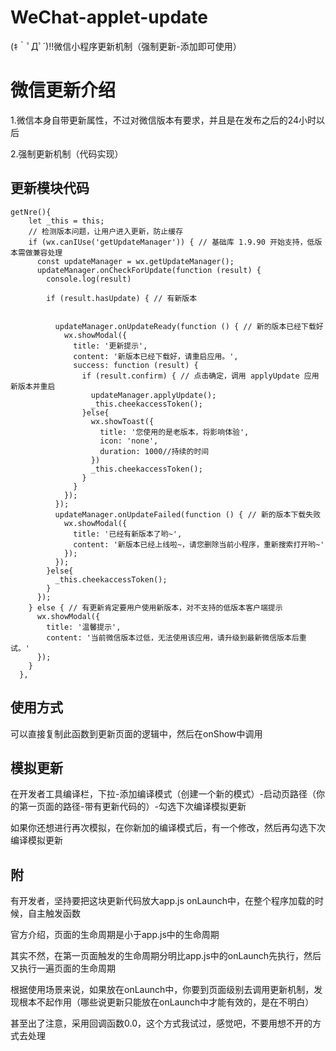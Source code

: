 # WeChat-applet-update
(ｷ｀ﾟДﾟ´)!!微信小程序更新机制（强制更新-添加即可使用）


# 微信更新介绍

1.微信本身自带更新属性，不过对微信版本有要求，并且是在发布之后的24小时以后


2.强制更新机制（代码实现）


## 更新模块代码


```
getNre(){
    let _this = this;
    // 检测版本问题，让用户进入更新，防止缓存
    if (wx.canIUse('getUpdateManager')) { // 基础库 1.9.90 开始支持，低版本需做兼容处理
      const updateManager = wx.getUpdateManager();
      updateManager.onCheckForUpdate(function (result) {
        console.log(result)
        
        if (result.hasUpdate) { // 有新版本
          

          updateManager.onUpdateReady(function () { // 新的版本已经下载好
            wx.showModal({
              title: '更新提示',
              content: '新版本已经下载好，请重启应用。',
              success: function (result) {
                if (result.confirm) { // 点击确定，调用 applyUpdate 应用新版本并重启
                  updateManager.applyUpdate();
                  _this.cheekaccessToken();
                }else{
                  wx.showToast({
                    title: '您使用的是老版本，将影响体验',
                    icon: 'none',
                    duration: 1000//持续的时间
                  })
                  _this.cheekaccessToken();
                }
              }
            });
          });
          updateManager.onUpdateFailed(function () { // 新的版本下载失败
            wx.showModal({
              title: '已经有新版本了哟~',
              content: '新版本已经上线啦~，请您删除当前小程序，重新搜索打开哟~'
            });
          });
        }else{
          _this.cheekaccessToken();
        }
      });
    } else { // 有更新肯定要用户使用新版本，对不支持的低版本客户端提示
      wx.showModal({
        title: '温馨提示',
        content: '当前微信版本过低，无法使用该应用，请升级到最新微信版本后重试。'
      });
    }
  },
  ```

  ## 使用方式


  可以直接复制此函数到更新页面的逻辑中，然后在onShow中调用


  ## 模拟更新

  在开发者工具编译栏，下拉-添加编译模式（创建一个新的模式）-启动页路径（你的第一页面的路径-带有更新代码的）-勾选下次编译模拟更新


  如果你还想进行再次模拟，在你新加的编译模式后，有一个修改，然后再勾选下次编译模拟更新



  ## 附

  有开发者，坚持要把这块更新代码放大app.js onLaunch中，在整个程序加载的时候，自主触发函数


  官方介绍，页面的生命周期是小于app.js中的生命周期


  其实不然，在第一页面触发的生命周期分明比app.js中的onLaunch先执行，然后又执行一遍页面的生命周期


  根据使用场景来说，如果放在onLaunch中，你要到页面级别去调用更新机制，发现根本不起作用（哪些说更新只能放在onLaunch中才能有效的，是在不明白）


  甚至出了注意，采用回调函数0.0，这个方式我试过，感觉吧，不要用想不开的方式去处理


  




